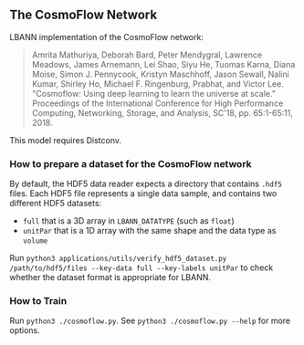 ## The CosmoFlow Network
LBANN implementation of the CosmoFlow network:

> Amrita Mathuriya, Deborah Bard, Peter Mendygral, Lawrence Meadows, James Arnemann, Lei Shao, Siyu He, Tuomas Karna, Diana Moise, Simon J. Pennycook, Kristyn Maschhoff, Jason Sewall, Nalini Kumar, Shirley Ho, Michael F. Ringenburg, Prabhat, and Victor Lee. "Cosmoflow: Using deep learning to learn the universe at scale." Proceedings of the International Conference for High Performance Computing, Networking, Storage, and Analysis, SC'18, pp. 65:1-65:11, 2018.

This model requires Distconv.

### How to prepare a dataset for the CosmoFlow network
By default, the HDF5 data reader expects a directory that contains `.hdf5` files.
Each HDF5 file represents a single data sample, and contains two different HDF5 datasets:
* `full` that is a 3D array in `LBANN_DATATYPE` (such as `float`)
* `unitPar` that is a 1D array with the same shape and the data type as `volume`

Run `python3 applications/utils/verify_hdf5_dataset.py /path/to/hdf5/files --key-data full --key-labels unitPar` to check whether the dataset format is appropriate for LBANN.

### How to Train
Run `python3 ./cosmoflow.py`.
See `python3 ./cosmoflow.py --help` for more options.
